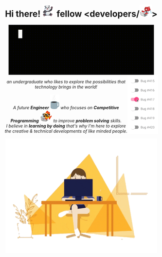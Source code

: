 <h1 align="center"> Hi there! <img src="https://github.com/kiiirtiiii/kiiirtiiii/blob/main/gif/friendly_panda_agadhwadwbv8jq.gif" width="40px"> fellow &ltdevelopers/<img src="https://github.com/kiiirtiiii/kiiirtiiii/blob/main/gif/buddy_bear_agadbqeaavccya8.gif" width="40px">&gt</h1>

<div align="center"><img src="https://github.com/kiiirtiiii/kiiirtiiii/blob/main/gif/kirt_sharma.gif" align="center">
<img src="https://github.com/kiiirtiiii/kiiirtiiii/blob/main/gif/output-onlinegiftools.gif" width="100px" align="right">
</div>
<p align="center">
  <em>
    an undergraduate who likes to explore the possibilities that technology brings in the world!
    <br><br>
    A future <b>Engineer</b> <img src="https://github.com/kiiirtiiii/kiiirtiiii/blob/main/gif/coffee.gif" width="30px"> who focuses on <b>Competitive Programming</b> <img src="https://github.com/kiiirtiiii/kiiirtiiii/blob/main/gif/gldfsh_agadbaiaaladvqo.gif" width="40px"> to improve <b>problem solving</b> skills.<br>
    I believe in <b>learning by doing</b> that's why I'm here to explore the creative & technical developments of like minded people. 
    <br><br><img src="https://github.com/kiiirtiiii/kiiirtiiii/blob/main/gif/abc.gif" width="500px">
</p>
    
    
